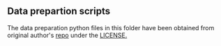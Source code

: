 ## Data prepartion scripts
The data preparation python files in this folder have been obtained from original author's [repo](https://github.com/thunil/TecoGAN) under the [LICENSE.](./LICENSE)
